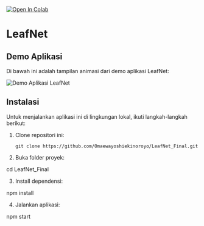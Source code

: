[![Open In Colab](https://colab.research.google.com/assets/colab-badge.svg)](https://colab.research.google.com/drive/1R6y94sJqalw0AmQUV_D1DJl9VapXvZQq?usp=sharing)

# LeafNet


## Demo Aplikasi

Di bawah ini adalah tampilan animasi dari demo aplikasi LeafNet:

![Demo Aplikasi LeafNet](https://github.com/Omaewayoshiekinoroyo/LeafNet_Final/blob/master/Demo/LeafNet.gif)

## Instalasi

Untuk menjalankan aplikasi ini di lingkungan lokal, ikuti langkah-langkah berikut:

1. Clone repositori ini:

   ```shell
   git clone https://github.com/Omaewayoshiekinoroyo/LeafNet_Final.git

2. Buka folder proyek:

cd LeafNet_Final



3. Install dependensi:

npm install


4. Jalankan aplikasi:

npm start
